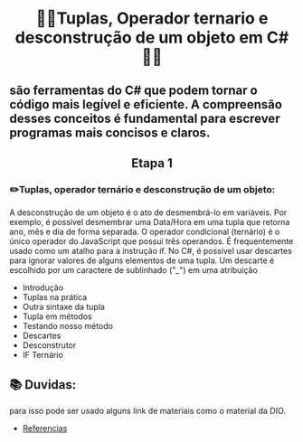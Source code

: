 # <p align="center"> 👨‍💻Tuplas, Operador ternario e desconstrução de um objeto em C#👨‍💻 </p>

## são ferramentas do C# que podem tornar o código mais legível e eficiente. A compreensão desses conceitos é fundamental para escrever programas mais concisos e claros. 

###
## <p align="center"> Etapa 1 </p>
###  ✏️Tuplas, operador ternário e desconstrução de um objeto:

A desconstrução de um objeto é o ato de desmembrá-lo em variáveis. Por exemplo, é possível desmembrar uma Data/Hora em uma tupla que retorna ano, mês e dia de forma separada.
O operador condicional (ternário) é o único operador do JavaScript que possui três operandos. É frequentemente usado como um atalho para a instrução if.
No C#, é possível usar descartes para ignorar valores de alguns elementos de uma tupla. Um descarte é escolhido por um caractere de sublinhado ("_") em uma atribuição


- Introdução
- Tuplas na prática
- Outra sintaxe da tupla
- Tupla em métodos
- Testando nosso método
- Descartes
- Desconstrutor
- IF Ternário

##

## 📚 Duvidas: 
para isso pode ser usado alguns link de materiais como o material da DIO. </p> 

- [Referencias](https://docs.google.com/presentation/d/1_lpjdmHuWMflfHTzt6Vl9rD0PbCQr9Mg/edit#slide=id.p1)

